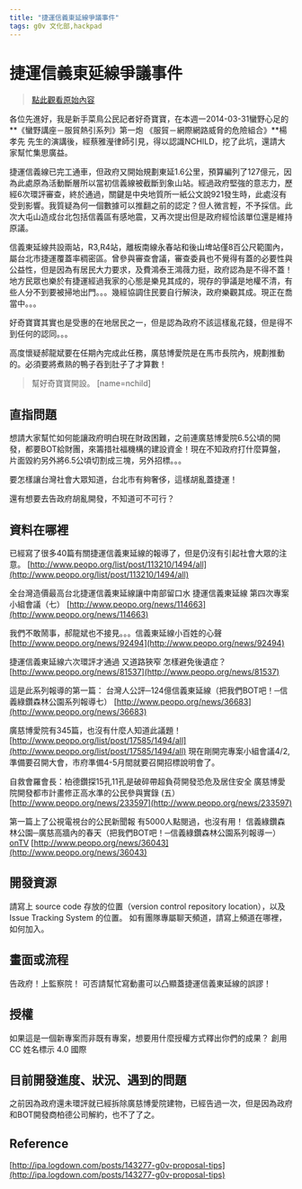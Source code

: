 ```yaml
---
title: "捷運信義東延線爭議事件"
tags: g0v 文化部,hackpad
---
```


# 捷運信義東延線爭議事件

> [點此觀看原始內容](https://g0v.hackpad.tw/KY7rsy7rao2)


各位先進好，我是新手菜鳥公民記者好奇寶寶，在本週一2014-03-31蠻野心足的**《蠻野講座－服貿熱引系列》第一炮 《服貿－網際網路威脅的危險組合》**楊孝先 先生的演講後，經蔡雅瀅律師引見，得以認識NCHILD，挖了此坑，還請大家幫忙集思廣益。

捷運信義線已完工通車，但政府又開始規劃東延1.6公里，預算編列了127億元，因為此處原為活動斷層所以當初信義線被截斷到象山站。經過政府堅強的意志力，歷經6次環評審查，終於通過，關鍵是中央地質所一紙公文說921發生時，此處沒有受到影響。我質疑為何一個數據可以推翻之前的認定？但人微言輕，不予採信。此次大屯山造成台北包括信義區有感地震，又再次提出但是政府經恰該單位還是維持原議。

信義東延線共設兩站，R3,R4站，離板南線永春站和後山埤站僅8百公尺範圍內，屬台北市捷運覆蓋率稠密區。曾參與審查會議，審查委員也不覺得有蓋的必要性與公益性，但是因為有居民大力要求，及費鴻泰王鴻薇力挺，政府認為是不得不蓋！地方民眾也樂於有捷運經過我家的心態是樂見其成的，現存的爭議是地權不清，有些人分不到要被掃地出門。。。幾經協調住民要自行解決，政府樂觀其成。現正在喬當中。。。

好奇寶寶其實也是受惠的在地居民之一，但是認為政府不該這樣亂花錢，但是得不到任何的認同。。。

高度懷疑郝龍斌要在任期內完成此任務，廣慈博愛院是在馬市長院內，規劃推動的。必須要將煮熟的鴨子吞到肚子了才算數！

> 幫好奇寶寶開設。
> [name=nchild]


##


## 直指問題

想請大家幫忙如何能讓政府明白現在財政困難，之前連廣慈博愛院6.5公頃的開發，都要BOT給財團，來籌措社福機構的建設資金！現在不知政府打什麼算盤，片面毀約另外將6.5公頃切割成三塊，另外招標。。。

要怎樣讓台灣社會大眾知道，台北市有夠奢侈，這樣胡亂蓋捷運！

還有想要去告政府胡亂開發，不知道可不可行？

## 資料在哪裡

已經寫了很多40篇有關捷運信義東延線的報導了，但是仍沒有引起社會大眾的注意。
[http://www.peopo.org/list/post/113210/1494/all](http://www.peopo.org/list/post/113210/1494/all)

全台灣造價最高台北捷運信義東延線讓中南部留口水 捷運信義東延線 第四次專案小組會議（七）
[http://www.peopo.org/news/114663](http://www.peopo.org/news/114663)

我們不敢鬧事，郝龍斌也不接見。。。信義東延線小百姓的心聲
[http://www.peopo.org/news/92494](http://www.peopo.org/news/92494)

捷運信義東延線六次環評才通過 又道路狹窄 怎樣避免後遺症？
[http://www.peopo.org/news/81537](http://www.peopo.org/news/81537)

這是此系列報導的第一篇：
台灣人公評─124億信義東延線（把我們BOT吧！─信義綠鑽森林公園系列報導七）
[http://www.peopo.org/news/36683](http://www.peopo.org/news/36683)

廣慈博愛院有345篇，也沒有什麼人知道此議題！
[http://www.peopo.org/list/post/17585/1494/all](http://www.peopo.org/list/post/17585/1494/all)
現在剛開完專案小組會議4/2,準備要召開大會，市府準備4-5月間就要召開招標說明會了。

自救會羅會長：柏德鑽探15孔11孔是破碎帶超負荷開發恐危及居住安全 廣慈博愛院開發都市計畫修正高水準的公民參與實錄 (五）
[http://www.peopo.org/news/233597](http://www.peopo.org/news/233597)

第一篇上了公視電視台的公民新聞報 有5000人點閱過，也沒有用！
信義綠鑽森林公園─廣慈高牆內的春天（把我們BOT吧！─信義綠鑽森林公園系列報導一）[onTV](http://www.peopo.org/news/36473)
[http://www.peopo.org/news/36043](http://www.peopo.org/news/36043)


## 開發資源

請寫上 source code 存放的位置（version control repository location），以及 Issue Tracking System 的位置。
如有團隊專屬聊天頻道，請寫上頻道在哪裡，如何加入。

## 畫面或流程

告政府！上監察院！
可否請幫忙寫動畫可以凸顯蓋捷運信義東延線的誤謬！



## 授權

如果這是一個新專案而非既有專案，想要用什麼授權方式釋出你們的成果？
創用 CC 姓名標示 4.0 國際


## 目前開發進度、狀況、遇到的問題

之前因為政府還未環評就已經拆除廣慈博愛院建物，已經告過一次，但是因為政府和BOT開發商柏德公司解約，也不了了之。

## Reference

[http://ipa.logdown.com/posts/143277-g0v-proposal-tips](http://ipa.logdown.com/posts/143277-g0v-proposal-tips)

